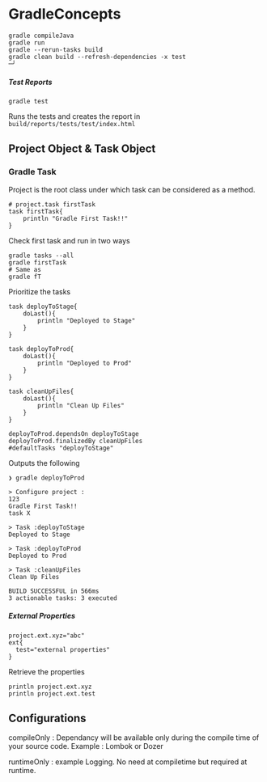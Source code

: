 # GradleConcepts

```shell
gradle compileJava
gradle run
gradle --rerun-tasks build
gradle clean build --refresh-dependencies -x test                                                                                                                                                    ─╯
```

##### Test Reports

```shell
gradle test
```
Runs the tests and creates the report in ```build/reports/tests/test/index.html```


## Project Object & Task Object

### Gradle Task
Project is the root class under which task can be considered as a method.
```shell
# project.task firstTask
task firstTask{
    println "Gradle First Task!!"
}
```

Check first task and run in two ways
```shell
gradle tasks --all
gradle firstTask
# Same as 
gradle fT
```

Prioritize the tasks

```shell
task deployToStage{
    doLast(){
        println "Deployed to Stage"
    }
}

task deployToProd{
    doLast(){
        println "Deployed to Prod"
    }
}

task cleanUpFiles{
    doLast(){
        println "Clean Up Files"
    }
}

deployToProd.dependsOn deployToStage
deployToProd.finalizedBy cleanUpFiles
#defaultTasks "deployToStage"
```

Outputs the following

```log
❯ gradle deployToProd

> Configure project :
123
Gradle First Task!!
task X

> Task :deployToStage
Deployed to Stage

> Task :deployToProd
Deployed to Prod

> Task :cleanUpFiles
Clean Up Files

BUILD SUCCESSFUL in 566ms
3 actionable tasks: 3 executed

```


##### External Properties
```shell
project.ext.xyz="abc"
ext{
  test="external properties"
}
```

Retrieve the properties 
```shell
println project.ext.xyz
println project.ext.test
```

##  Configurations

compileOnly : Dependancy will be available only during the compile time of your source code.
    Example : Lombok or Dozer

runtimeOnly : example Logging. No need at compiletime but required at runtime.